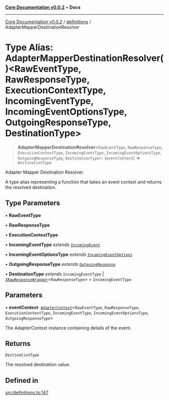 [**Core Documentation v0.0.2**](../../README.md) • **Docs**

***

[Core Documentation v0.0.2](../../modules.md) / [definitions](../README.md) / AdapterMapperDestinationResolver

# Type Alias: AdapterMapperDestinationResolver()\<RawEventType, RawResponseType, ExecutionContextType, IncomingEventType, IncomingEventOptionsType, OutgoingResponseType, DestinationType\>

> **AdapterMapperDestinationResolver**\<`RawEventType`, `RawResponseType`, `ExecutionContextType`, `IncomingEventType`, `IncomingEventOptionsType`, `OutgoingResponseType`, `DestinationType`\>: (`eventContext`) => `DestinationType`

Adapter Mapper Destination Resolver.

A type alias representing a function that takes an event context and returns the resolved destination.

## Type Parameters

• **RawEventType**

• **RawResponseType**

• **ExecutionContextType**

• **IncomingEventType** *extends* [`IncomingEvent`](../../events/IncomingEvent/classes/IncomingEvent.md)

• **IncomingEventOptionsType** *extends* [`IncomingEventOptions`](../../events/IncomingEvent/interfaces/IncomingEventOptions.md)

• **OutgoingResponseType** *extends* [`OutgoingResponse`](../../events/OutgoingResponse/classes/OutgoingResponse.md)

• **DestinationType** *extends* `IncomingEventType` \| [`IRawResponseWrapper`](../interfaces/IRawResponseWrapper.md)\<`RawResponseType`\> = `IncomingEventType`

## Parameters

• **eventContext**: [`AdapterContext`](../interfaces/AdapterContext.md)\<`RawEventType`, `RawResponseType`, `ExecutionContextType`, `IncomingEventType`, `IncomingEventOptionsType`, `OutgoingResponseType`\>

The AdapterContext instance containing details of the event.

## Returns

`DestinationType`

The resolved destination value.

## Defined in

[src/definitions.ts:147](https://github.com/stonemjs/core/blob/dd7eaec566465ef84c36b87b824f8ea9ab76e8fa/src/definitions.ts#L147)
